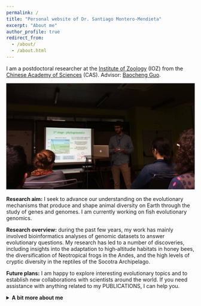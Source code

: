 ```yaml
---
permalink: /
title: "Personal website of Dr. Santiago Montero-Mendieta"
excerpt: "About me"
author_profile: true
redirect_from: 
  - /about/
  - /about.html
---
```


I am a postdoctoral researcher at the [Institute of Zoology](http://english.ioz.cas.cn/) (IOZ) from the [Chinese Academy of Sciences](https://english.cas.cn) (CAS). Advisor: [Baocheng Guo](https://scholar.google.com/citations?user=Dxsg5HoAAAAJ&hl=en).

![Santi talking](/images/santi_talking.jpeg)

**Research aim:** I seek to advance our understanding on the evolutionary mechanisms that produce and shape animal diversity on Earth through the study of genes and genomes. I am currently working on fish evolutionary genomics.  

**Research overview:** during the past few years, my work has mainly involved bioinformatics analyses of genomic datasets to answer evolutionary questions. My research has led to a number of discoveries, including insights into the adaptation to high‐altitude habitats in honey bees, the diversification of Neotropical frogs in the Andes, and the high levels of cryptic diversity in the reptiles of the Socotra Archipelago.

**Future plans:** I am happy to explore interesting evolutionary topics and to establish new collaborations with scientists around the world. If you need assistance with anything related to my PUBLICATIONS, I can help you. 

<details>
  <summary><b>A bit more about me</b></summary>
  Born in Barcelona, Spain. From a young age, one of my dreams was to become a scientist and make new discoveries that can help us to better understand our world. In 2009, I joined the University of Girona (Girona, Spain) to pursue a B.Sc. in biology. At that time I was interested in animal behavior, and in the last year of my bachelor I had the chance of carrying my undergraduate thesis at Linköping University (Linköping, Sweden). In 2013, I enrolled in the University of Barcelona (Barcelona, Spain) to complete a M.Sc. in biodiversity with a major in evolutionary biology. During this time, I was lucky to do my master thesis at the Institute of Evolutionary Biology (Barcelona, Spain), where I began gaining research experience. In 2015, I started a Ph.D. at the Doñana Biological Station (Seville, Spain), which I successfully defended four years later. In my Ph.D. thesis, I used genomic tools to study the adaptation and diversification of natural populations to high elevation. During the course of my doctorate, I also researched at Uppsala University (Uppsala, Sweden) for over one year. Currently, I am conducting research on phylogenomics and comparative genomics as part of my postdoc at the CAS Institute of Zoology (Beijing, China).
</details>
